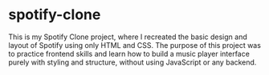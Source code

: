 # spotify-clone
This is my Spotify Clone project, where I recreated the basic design and layout of Spotify using only HTML and CSS. The purpose of this project was to practice frontend skills and learn how to build a music player interface purely with styling and structure, without using JavaScript or any backend.
